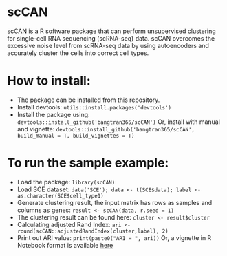 # scCAN
scCAN is a R software package that can perform unsupervised clustering for single-cell RNA sequencing (scRNA-seq) data. scCAN overcomes the excessive noise level from scRNA-seq data by using autoencoders and accurately cluster the cells into correct cell types.

# How to install:
- The package can be installed from this repository.
- Install devtools: `utils::install.packages('devtools')`
- Install the package using: `devtools::install_github('bangtran365/scCAN')`
  Or, install with manual and vignette: `devtools::install_github('bangtran365/scCAN', build_manual = T, build_vignettes = T)`

# To run the sample example:
- Load the package: `library(scCAN)`
- Load SCE dataset: `data('SCE'); data <- t(SCE$data); label <- as.character(SCE$cell_type1)`
- Generate clustering result, the input matrix has rows as samples and columns as genes: `result <- scCAN(data, r.seed = 1)`
- The clustering result can be found here: `cluster <- result$cluster`
- Calculating adjusted Rand Index: `ari <- round(scCAN::adjustedRandIndex(cluster,label), 2)`
- Print out ARI value:  `print(paste0("ARI = ", ari))`
  Or, a vignette in R Notebook format is available [here](https://github.com/bangtran365/scCAN/tree/master/vignettes/Example.Rmd)

